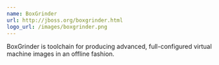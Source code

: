 ```yaml
---
name: BoxGrinder
url: http://jboss.org/boxgrinder.html
logo_url: /images/boxgrinder.png
---
```


BoxGrinder is toolchain for producing advanced, full-configured
virtual machine images in an offline fashion.
